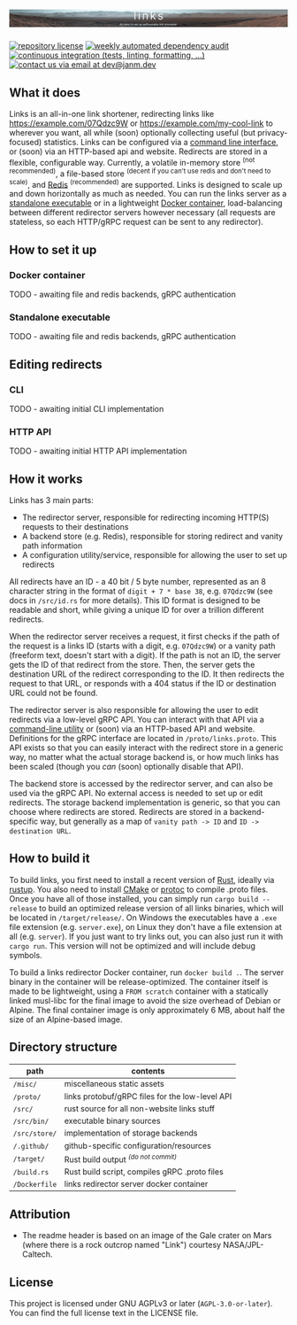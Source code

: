 # ![links - an easy to set up selfhostable link shortener](misc/banner.webp)

[![repository license](https://img.shields.io/github/license/janm-dev/links)](https://github.com/janm-dev/links/blob/main/LICENSE)
[![weekly automated dependency audit](https://github.com/janm-dev/links/actions/workflows/audit.yaml/badge.svg)](https://github.com/janm-dev/links/actions/workflows/audit.yaml)
[![continuous integration (tests, linting, formatting, ...)](https://github.com/janm-dev/links/actions/workflows/ci.yaml/badge.svg)](https://github.com/janm-dev/links/actions/workflows/ci.yaml)
[![contact us via email at dev@janm.dev](https://img.shields.io/badge/contact-dev%40janm.dev-informational)](mailto:dev+links@janm.dev)

## What it does

Links is an all-in-one link shortener, redirecting links like <https://example.com/07Qdzc9W> or <https://example.com/my-cool-link> to wherever you want, all while (soon) optionally collecting useful (but privacy-focused) statistics.
Links can be configured via a [command line interface](#cli), or (soon) via an HTTP-based api and website. Redirects are stored in a flexible, configurable way. Currently, a volatile in-memory store <sup>(not recommended)</sup>, a file-based store <sup>(decent if you can't use redis and don't need to scale)</sup>, and [Redis](https://redis.com/) <sup>(recommended)</sup> are supported.
Links is designed to scale up and down horizontally as much as needed. You can run the links server as a [standalone executable](#standalone-executable) or in a lightweight [Docker container](#docker-container), load-balancing between different redirector servers however necessary (all requests are stateless, so each HTTP/gRPC request can be sent to any redirector).

## How to set it up

### Docker container

TODO - awaiting file and redis backends, gRPC authentication

### Standalone executable

TODO - awaiting file and redis backends, gRPC authentication

## Editing redirects

### CLI

TODO - awaiting initial CLI implementation

### HTTP API

TODO - awaiting initial HTTP API implementation

## How it works

Links has 3 main parts:

- The redirector server, responsible for redirecting incoming HTTP(S) requests to their destinations
- A backend store (e.g. Redis), responsible for storing redirect and vanity path information
- A configuration utility/service, responsible for allowing the user to set up redirects

All redirects have an ID - a 40 bit / 5 byte number, represented as an 8 character string in the format of `digit + 7 * base 38`, e.g. `07Qdzc9W` (see docs in `/src/id.rs` for more details). This ID format is designed to be readable and short, while giving a unique ID for over a trillion different redirects.

When the redirector server receives a request, it first checks if the path of the request is a links ID (starts with a digit, e.g. `07Qdzc9W`) or a vanity path (freeform text, doesn't start with a digit). If the path is not an ID, the server gets the ID of that redirect from the store. Then, the server gets the destination URL of the redirect corresponding to the ID. It then redirects the request to that URL, or responds with a 404 status if the ID or destination URL could not be found.

The redirector server is also responsible for allowing the user to edit redirects via a low-level gRPC API. You can interact with that API via a [command-line utility](#cli) or (soon) via an HTTP-based API and website. Definitions for the gRPC interface are located in `/proto/links.proto`. This API exists so that you can easily interact with the redirect store in a generic way, no matter what the actual storage backend is, or how much links has been scaled (though you _can_ (soon) optionally disable that API).

The backend store is accessed by the redirector server, and can also be used via the gRPC API. No external access is needed to set up or edit redirects. The storage backend implementation is generic, so that you can choose where redirects are stored. Redirects are stored in a backend-specific way, but generally as a map of `vanity path -> ID` and `ID -> destination URL`.

## How to build it

To build links, you first need to install a recent version of [Rust](https://www.rust-lang.org), ideally via [rustup](https://rustup.rs). You also need to install [CMake](https://cmake.org/) or [protoc](https://grpc.io/docs/protoc-installation/) to compile .proto files.
Once you have all of those installed, you can simply run `cargo build --release` to build an optimized release version of all links binaries, which will be located in `/target/release/`. On Windows the executables have a `.exe` file extension (e.g. `server.exe`), on Linux they don't have a file extension at all (e.g. `server`).
If you just want to try links out, you can also just run it with `cargo run`. This version will not be optimized and will include debug symbols.

To build a links redirector Docker container, run `docker build .`. The server binary in the container will be release-optimized. The container itself is made to be lightweight, using a `FROM scratch` container with a statically linked musl-libc for the final image to avoid the size overhead of Debian or Alpine. The final container image is only approximately 6 MB, about half the size of an Alpine-based image.

## Directory structure

| path          | contents                                        |
| ------------- | ----------------------------------------------- |
| `/misc/`      | miscellaneous static assets                     |
| `/proto/`     | links protobuf/gRPC files for the low-level API |
| `/src/`       | rust source for all non-website links stuff     |
| `/src/bin/`   | executable binary sources                       |
| `/src/store/` | implementation of storage backends              |
| `/.github/`   | github-specific configuration/resources         |
| `/target/`    | Rust build output <sup>_(do not commit)_</sup>  |
| `/build.rs`   | Rust build script, compiles gRPC .proto files   |
| `/Dockerfile` | links redirector server docker container        |

## Attribution

- The readme header is based on an image of the Gale crater on Mars (where there is a rock outcrop named "Link") courtesy NASA/JPL-Caltech.

## License

This project is licensed under GNU AGPLv3 or later (`AGPL-3.0-or-later`). You can find the full license text in the LICENSE file.

